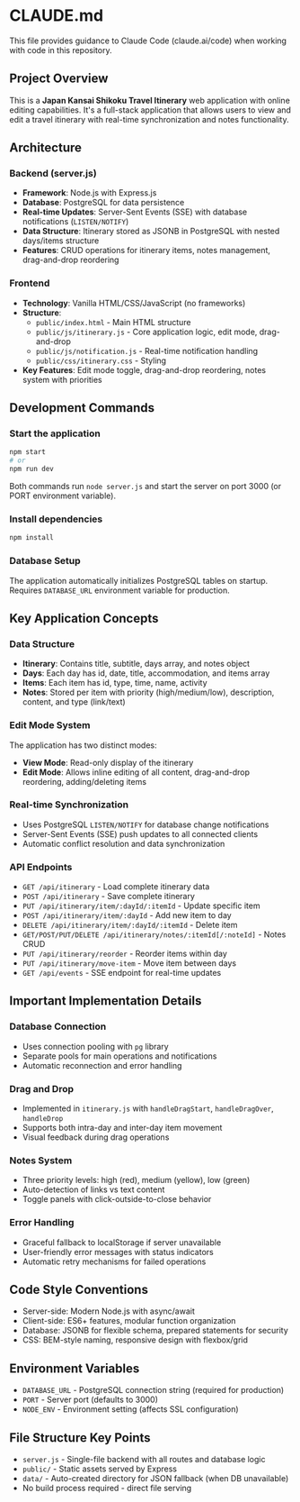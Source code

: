 # CLAUDE.md

This file provides guidance to Claude Code (claude.ai/code) when working with code in this repository.

## Project Overview

This is a **Japan Kansai Shikoku Travel Itinerary** web application with online editing capabilities. It's a full-stack application that allows users to view and edit a travel itinerary with real-time synchronization and notes functionality.

## Architecture

### Backend (server.js)
- **Framework**: Node.js with Express.js
- **Database**: PostgreSQL for data persistence
- **Real-time Updates**: Server-Sent Events (SSE) with database notifications (`LISTEN/NOTIFY`)
- **Data Structure**: Itinerary stored as JSONB in PostgreSQL with nested days/items structure
- **Features**: CRUD operations for itinerary items, notes management, drag-and-drop reordering

### Frontend 
- **Technology**: Vanilla HTML/CSS/JavaScript (no frameworks)
- **Structure**: 
  - `public/index.html` - Main HTML structure
  - `public/js/itinerary.js` - Core application logic, edit mode, drag-and-drop
  - `public/js/notification.js` - Real-time notification handling
  - `public/css/itinerary.css` - Styling
- **Key Features**: Edit mode toggle, drag-and-drop reordering, notes system with priorities

## Development Commands

### Start the application
```bash
npm start
# or 
npm run dev
```
Both commands run `node server.js` and start the server on port 3000 (or PORT environment variable).

### Install dependencies
```bash
npm install
```

### Database Setup
The application automatically initializes PostgreSQL tables on startup. Requires `DATABASE_URL` environment variable for production.

## Key Application Concepts

### Data Structure
- **Itinerary**: Contains title, subtitle, days array, and notes object
- **Days**: Each day has id, date, title, accommodation, and items array
- **Items**: Each item has id, type, time, name, activity
- **Notes**: Stored per item with priority (high/medium/low), description, content, and type (link/text)

### Edit Mode System
The application has two distinct modes:
- **View Mode**: Read-only display of the itinerary
- **Edit Mode**: Allows inline editing of all content, drag-and-drop reordering, adding/deleting items

### Real-time Synchronization
- Uses PostgreSQL `LISTEN/NOTIFY` for database change notifications
- Server-Sent Events (SSE) push updates to all connected clients
- Automatic conflict resolution and data synchronization

### API Endpoints
- `GET /api/itinerary` - Load complete itinerary data
- `POST /api/itinerary` - Save complete itinerary  
- `PUT /api/itinerary/item/:dayId/:itemId` - Update specific item
- `POST /api/itinerary/item/:dayId` - Add new item to day
- `DELETE /api/itinerary/item/:dayId/:itemId` - Delete item
- `GET/POST/PUT/DELETE /api/itinerary/notes/:itemId[/:noteId]` - Notes CRUD
- `PUT /api/itinerary/reorder` - Reorder items within day
- `PUT /api/itinerary/move-item` - Move item between days
- `GET /api/events` - SSE endpoint for real-time updates

## Important Implementation Details

### Database Connection
- Uses connection pooling with `pg` library
- Separate pools for main operations and notifications
- Automatic reconnection and error handling

### Drag and Drop
- Implemented in `itinerary.js` with `handleDragStart`, `handleDragOver`, `handleDrop`
- Supports both intra-day and inter-day item movement
- Visual feedback during drag operations

### Notes System
- Three priority levels: high (red), medium (yellow), low (green)
- Auto-detection of links vs text content
- Toggle panels with click-outside-to-close behavior

### Error Handling
- Graceful fallback to localStorage if server unavailable
- User-friendly error messages with status indicators
- Automatic retry mechanisms for failed operations

## Code Style Conventions
- Server-side: Modern Node.js with async/await
- Client-side: ES6+ features, modular function organization
- Database: JSONB for flexible schema, prepared statements for security
- CSS: BEM-style naming, responsive design with flexbox/grid

## Environment Variables
- `DATABASE_URL` - PostgreSQL connection string (required for production)
- `PORT` - Server port (defaults to 3000)
- `NODE_ENV` - Environment setting (affects SSL configuration)

## File Structure Key Points
- `server.js` - Single-file backend with all routes and database logic
- `public/` - Static assets served by Express
- `data/` - Auto-created directory for JSON fallback (when DB unavailable)
- No build process required - direct file serving